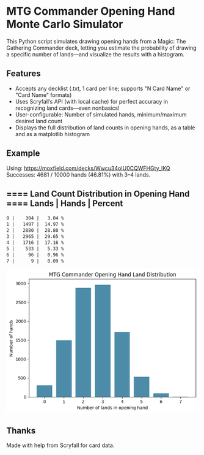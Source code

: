 # MTG Commander Opening Hand Monte Carlo Simulator

This Python script simulates drawing opening hands from a Magic: The Gathering Commander deck, letting you estimate the probability of drawing a specific number of lands—and visualize the results with a histogram.

## Features

- Accepts any decklist (.txt, 1 card per line; supports "N Card Name" or "Card Name" formats)
- Uses Scryfall’s API (with local cache) for perfect accuracy in recognizing land cards—even nonbasics!
- User-configurable: Number of simulated hands, minimum/maximum desired land count
- Displays the full distribution of land counts in opening hands, as a table and as a matplotlib histogram

## Example
Using: https://moxfield.com/decks/Wwcu34oIU0CQWFHGty_lKQ
Successes: 4681 / 10000 hands (46.81%) with 3–4 lands.

==== Land Count Distribution in Opening Hand ====
Lands | Hands   | Percent
-------------------------
    0 |    304 |   3.04 %
    1 |   1497 |  14.97 %
    2 |   2880 |  28.80 %
    3 |   2965 |  29.65 %
    4 |   1716 |  17.16 %
    5 |    533 |   5.33 %
    6 |     96 |   0.96 %
    7 |      9 |   0.09 %

![Example Histogram](ExampleHistogram.png)

## Thanks
Made with help from Scryfall for card data.